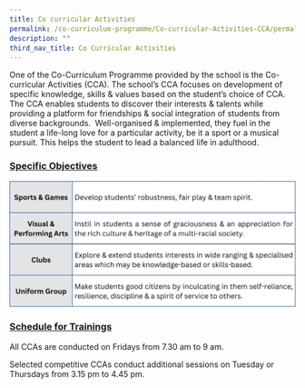 ```yaml
---
title: Co curricular Activities
permalink: /co-curriculum-programme/Co-curricular-Activities-CCA/permalink/
description: ""
third_nav_title: Co Curricular Activities
---
```



One of the Co-Curriculum Programme provided by the school is the Co-curricular Activities (CCA). The school’s CCA focuses on development of specific knowledge, skills & values based on the student’s choice of CCA. The CCA enables students to discover their interests & talents while providing a platform for friendships & social integration of students from diverse backgrounds.  Well-organised & implemented, they fuel in the student a life-long love for a particular activity, be it a sport or a musical pursuit. This helps the student to lead a balanced life in adulthood.

### **<u>Specific Objectives</u>**
![](/images/Programmes/2022/CCA/CCA-1.jpg)
### **<u>Schedule for Trainings</u>**
All CCAs are conducted on Fridays from 7.30 am to 9 am.

Selected competitive CCAs conduct additional sessions on Tuesday or Thursdays from 3.15 pm to 4.45 pm.